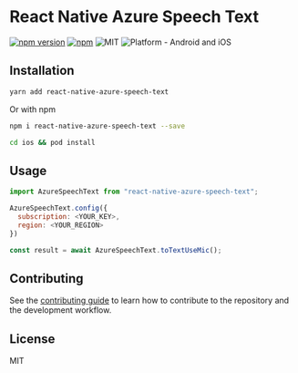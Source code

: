 
# React Native Azure Speech Text

[![npm version](https://badge.fury.io/js/react-native-azure-speech-text.svg)](https://badge.fury.io/js/react-native-azure-speech-text)
[![npm](https://img.shields.io/npm/dt/react-native-azure-speech-text.svg)](https://npmcharts.com/compare/react-native-azure-speech-text?minimal=true)
![MIT](https://img.shields.io/dub/l/vibe-d.svg)
![Platform - Android and iOS](https://img.shields.io/badge/platform-Android%20%7C%20iOS-yellow.svg)

## Installation

```sh
yarn add react-native-azure-speech-text
```

Or with npm

```sh
npm i react-native-azure-speech-text --save
```


  ```sh
  cd ios && pod install
  ```

## Usage

```js
import AzureSpeechText from "react-native-azure-speech-text";

AzureSpeechText.config({
  subscription: <YOUR_KEY>,
  region: <YOUR_REGION>
})

const result = await AzureSpeechText.toTextUseMic();
```

## Contributing

See the [contributing guide](CONTRIBUTING.md) to learn how to contribute to the repository and the development workflow.

## License

MIT
